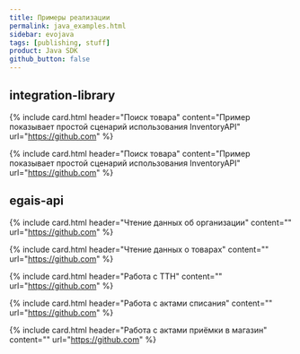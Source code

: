 ```yaml
---
title: Примеры реализации
permalink: java_examples.html
sidebar: evojava
tags: [publishing, stuff]
product: Java SDK
github_button: false
---
```


## integration-library

{% include card.html header="Поиск товара" content="Пример показывает простой сценарий использования InventoryAPI" url="https://github.com" %}

{% include card.html header="Поиск товара" content="Пример показывает простой сценарий использования InventoryAPI" url="https://github.com" %}

## egais-api

{% include card.html header="Чтение данных об организации" content="" url="https://github.com" %}

{% include card.html header="Чтение данных о товарах" content="" url="https://github.com" %}

{% include card.html header="Работа с ТТН" content="" url="https://github.com" %}

{% include card.html header="Работа с актами списания" content="" url="https://github.com" %}

{% include card.html header="Работа с актами приёмки в магазин" content="" url="https://github.com" %}
